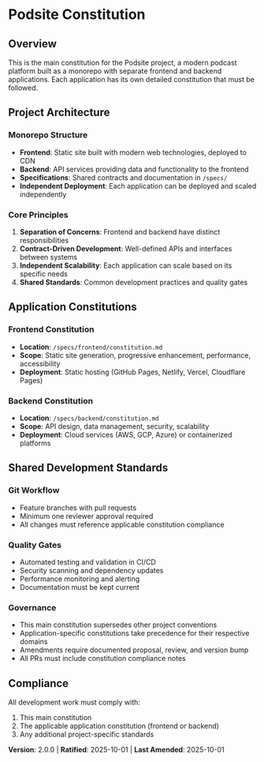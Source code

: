 # Podsite Constitution

## Overview

This is the main constitution for the Podsite project, a modern podcast platform built as a monorepo with separate frontend and backend applications. Each application has its own detailed constitution that must be followed.

## Project Architecture

### Monorepo Structure

- **Frontend**: Static site built with modern web technologies, deployed to CDN
- **Backend**: API services providing data and functionality to the frontend
- **Specifications**: Shared contracts and documentation in `/specs/`
- **Independent Deployment**: Each application can be deployed and scaled independently

### Core Principles

1. **Separation of Concerns**: Frontend and backend have distinct responsibilities
2. **Contract-Driven Development**: Well-defined APIs and interfaces between systems
3. **Independent Scalability**: Each application can scale based on its specific needs
4. **Shared Standards**: Common development practices and quality gates

## Application Constitutions

### Frontend Constitution
- **Location**: `/specs/frontend/constitution.md`
- **Scope**: Static site generation, progressive enhancement, performance, accessibility
- **Deployment**: Static hosting (GitHub Pages, Netlify, Vercel, Cloudflare Pages)

### Backend Constitution
- **Location**: `/specs/backend/constitution.md`
- **Scope**: API design, data management, security, scalability
- **Deployment**: Cloud services (AWS, GCP, Azure) or containerized platforms

## Shared Development Standards

### Git Workflow
- Feature branches with pull requests
- Minimum one reviewer approval required
- All changes must reference applicable constitution compliance

### Quality Gates
- Automated testing and validation in CI/CD
- Security scanning and dependency updates
- Performance monitoring and alerting
- Documentation must be kept current

### Governance
- This main constitution supersedes other project conventions
- Application-specific constitutions take precedence for their respective domains
- Amendments require documented proposal, review, and version bump
- All PRs must include constitution compliance notes

## Compliance

All development work must comply with:
1. This main constitution
2. The applicable application constitution (frontend or backend)
3. Any additional project-specific standards

**Version**: 2.0.0 | **Ratified**: 2025-10-01 | **Last Amended**: 2025-10-01
